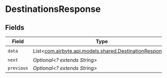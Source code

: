 # DestinationsResponse


## Fields

| Field                                                                                                 | Type                                                                                                  | Required                                                                                              | Description                                                                                           |
| ----------------------------------------------------------------------------------------------------- | ----------------------------------------------------------------------------------------------------- | ----------------------------------------------------------------------------------------------------- | ----------------------------------------------------------------------------------------------------- |
| `data`                                                                                                | List<[com.airbyte.api.models.shared.DestinationResponse](../../models/shared/DestinationResponse.md)> | :heavy_check_mark:                                                                                    | N/A                                                                                                   |
| `next`                                                                                                | *Optional<? extends String>*                                                                          | :heavy_minus_sign:                                                                                    | N/A                                                                                                   |
| `previous`                                                                                            | *Optional<? extends String>*                                                                          | :heavy_minus_sign:                                                                                    | N/A                                                                                                   |
